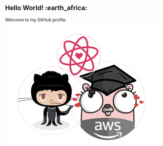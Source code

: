 

<body>



<h2 > <strong>Hello World! :earth_africa: </strong></h2>

<p>Welcome to my GitHub profile.<p/>

![My Octocat](https://raw.githubusercontent.com/chunkjs/chunkjs/master/gopher-octocat-react.png)



</body>


<!--
**chunkjs/chunkjs** is a ✨ _special_ ✨ repository because its `README.md` (this file) appears on your GitHub profile.

Here are some ideas to get you started:

- 🔭 I’m currently working on ...
- 🌱 I’m currently learning ...
- 👯 I’m looking to collaborate on ...
- 🤔 I’m looking for help with ...
- 💬 Ask me about ...
- 📫 How to reach me: ...
- 😄 Pronouns: ...
- ⚡ Fun fact: ...
-->
